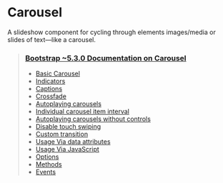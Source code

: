 # Carousel


A slideshow component for cycling through elements images/media or slides of text—like a carousel.


> ### [Bootstrap ~5.3.0 Documentation on Carousel](https://getbootstrap.com/docs/5.3/components/carousel/)
> * [Basic Carousel](https://getbootstrap.com/docs/5.3/components/carousel/#basic-examples)
> * [Indicators](https://getbootstrap.com/docs/5.3/components/carousel/#indicators)
> * [Captions](https://getbootstrap.com/docs/5.3/components/carousel/#captions)
> * [Crossfade](https://getbootstrap.com/docs/5.3/components/carousel/#crossfade)
> * [Autoplaying carousels](https://getbootstrap.com/docs/5.3/components/carousel/#autoplaying-carousels)
> * [Individual carousel item interval](https://getbootstrap.com/docs/5.3/components/carousel/#individual-carousel-item-interval)
> * [Autoplaying carousels without controls](https://getbootstrap.com/docs/5.3/components/carousel/#autoplaying-carousels-without-controls)
> * [Disable touch swiping](https://getbootstrap.com/docs/5.3/components/carousel/#disable-touch-swiping)
> * [Custom transition](https://getbootstrap.com/docs/5.3/components/carousel/#custom-transition)
> * [Usage Via data attributes](https://getbootstrap.com/docs/5.3/components/carousel/#via-data-attributes)
> * [Usage Via JavaScript](https://getbootstrap.com/docs/5.3/components/carousel/#via-javascript)
> * [Options](https://getbootstrap.com/docs/5.3/components/carousel/#options)
> * [Methods](https://getbootstrap.com/docs/5.3/components/carousel/#methods)
> * [Events](https://getbootstrap.com/docs/5.3/components/carousel/#events)

